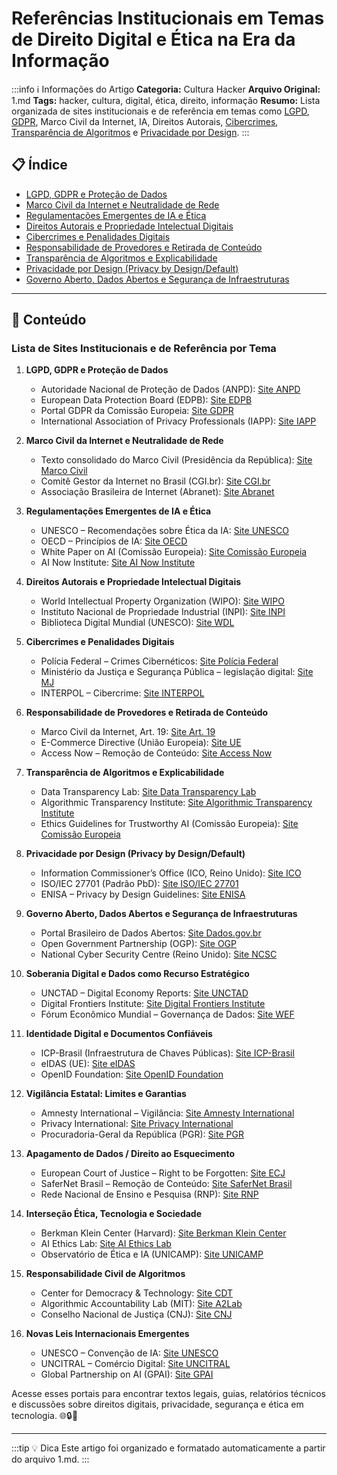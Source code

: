 # Referências Institucionais em Temas de Direito Digital e Ética na Era da Informação

:::info ℹ️ Informações do Artigo
**Categoria:** Cultura Hacker
**Arquivo Original:** 1.md
**Tags:** hacker, cultura, digital, ética, direito, informação
**Resumo:** Lista organizada de sites institucionais e de referência em temas como [LGPD](captain/guia-completo-sobre-legislacao-e-direitos-digitais-no-brasil.md), [GDPR](captain/desvendando-a-intersecao-entre-seguranca-digital-e-privacidade-online.md), Marco Civil da Internet, IA, Direitos Autorais, [Cibercrimes](captain/protecao-digital-melhores-praticas-para-seguranca-pessoal-e-de-dispositivos.md), [Transparência de Algoritmos](captain/seguranca-digital-fundamentos-evolucao-e-praticas-essenciais.md) e [Privacidade por Design](captain/guia-completo-de-privacidade-online-ferramentas-e-servicos-para-proteger-seus-dados.md).
:::

## 📋 Índice

- [LGPD, GDPR e Proteção de Dados](#lgpd-gdpr-e-protecao-de-dados)
- [Marco Civil da Internet e Neutralidade de Rede](#marco-civil-da-internet-e-neutralidade-de-rede)
- [Regulamentações Emergentes de IA e Ética](#regulamentacoes-emergentes-de-ia-e-etica)
- [Direitos Autorais e Propriedade Intelectual Digitais](#direitos-autorais-e-propriedade-intelectual-digitais)
- [Cibercrimes e Penalidades Digitais](#cibercrimes-e-penalidades-digitais)
- [Responsabilidade de Provedores e Retirada de Conteúdo](#responsabilidade-de-provedores-e-retirada-de-conteudo)
- [Transparência de Algoritmos e Explicabilidade](#transparencia-de-algoritmos-e-explicabilidade)
- [Privacidade por Design (Privacy by Design/Default)](#privacidade-por-design-privacy-by-design-default)
- [Governo Aberto, Dados Abertos e Segurança de Infraestruturas](#governo-aberto-dados-abertos-e-seguranca-de-infraestruturas)

---

## 📄 Conteúdo

### Lista de Sites Institucionais e de Referência por Tema

1. **LGPD, GDPR e Proteção de Dados**
   - Autoridade Nacional de Proteção de Dados (ANPD): [Site ANPD](https://www.gov.br/anpd)
   - European Data Protection Board (EDPB): [Site EDPB](https://edpb.europa.eu)
   - Portal GDPR da Comissão Europeia: [Site GDPR](https://ec.europa.eu/info/law/law-topic/data-protection_en)
   - International Association of Privacy Professionals (IAPP): [Site IAPP](https://iapp.org)

2. **Marco Civil da Internet e Neutralidade de Rede**
   - Texto consolidado do Marco Civil (Presidência da República): [Site Marco Civil](https://www.planalto.gov.br/ccivil_03/_ato2011-2014/2014/lei/l12965.htm)
   - Comitê Gestor da Internet no Brasil (CGI.br): [Site CGI.br](https://cgi.br)
   - Associação Brasileira de Internet (Abranet): [Site Abranet](https://abranet.org.br)

3. **Regulamentações Emergentes de IA e Ética**
   - UNESCO – Recomendações sobre Ética da IA: [Site UNESCO](https://www.unesco.org/en/artificial-intelligence/ethics)
   - OECD – Princípios de IA: [Site OECD](https://www.oecd.org/going-digital/ai/principles)
   - White Paper on AI (Comissão Europeia): [Site Comissão Europeia](https://digital-strategy.ec.europa.eu/en/library/white-paper-artificial-intelligence)
   - AI Now Institute: [Site AI Now Institute](https://ainowinstitute.org)

4. **Direitos Autorais e Propriedade Intelectual Digitais**
   - World Intellectual Property Organization (WIPO): [Site WIPO](https://www.wipo.int)
   - Instituto Nacional de Propriedade Industrial (INPI): [Site INPI](https://www.gov.br/inpi)
   - Biblioteca Digital Mundial (UNESCO): [Site WDL](https://www.wdl.org)

5. **Cibercrimes e Penalidades Digitais**
   - Polícia Federal – Crimes Cibernéticos: [Site Polícia Federal](https://www.gov.br/pf/pt-br/assuntos/seguranca-publica/crimes-ciberneticos)
   - Ministério da Justiça e Segurança Pública – legislação digital: [Site MJ](https://www.gov.br/mj/pt-br/assuntos/seguranca-publica)
   - INTERPOL – Cibercrime: [Site INTERPOL](https://www.interpol.int/Crimes/Cybercrime)

6. **Responsabilidade de Provedores e Retirada de Conteúdo**
   - Marco Civil da Internet, Art. 19: [Site Art. 19](https://www.planalto.gov.br/ccivil_03/_ato2011-2014/2014/lei/l12965.htm#art19)
   - E-Commerce Directive (União Europeia): [Site UE](https://eur-lex.europa.eu/legal-content/EN/TXT/?uri=CELEX:32000L0031)
   - Access Now – Remoção de Conteúdo: [Site Access Now](https://www.accessnow.org)

7. **Transparência de Algoritmos e Explicabilidade**
   - Data Transparency Lab: [Site Data Transparency Lab](https://datatransparencylab.org)
   - Algorithmic Transparency Institute: [Site Algorithmic Transparency Institute](https://algorithmictransparencyinstitute.org)
   - Ethics Guidelines for Trustworthy AI (Comissão Europeia): [Site Comissão Europeia](https://ec.europa.eu/digital-strategy/en/news/ethics-guidelines-trustworthy-ai)

8. **Privacidade por Design (Privacy by Design/Default)**
   - Information Commissioner’s Office (ICO, Reino Unido): [Site ICO](https://ico.org.uk)
   - ISO/IEC 27701 (Padrão PbD): [Site ISO/IEC 27701](https://www.iso.org/standard/71670.html)
   - ENISA – Privacy by Design Guidelines: [Site ENISA](https://www.enisa.europa.eu/topics/privacy-and-data-protection)

9. **Governo Aberto, Dados Abertos e Segurança de Infraestruturas**
   - Portal Brasileiro de Dados Abertos: [Site Dados.gov.br](https://dados.gov.br)
   - Open Government Partnership (OGP): [Site OGP](https://www.opengovpartnership.org)
   - National Cyber Security Centre (Reino Unido): [Site NCSC](https://www.ncsc.gov.uk)

10. **Soberania Digital e Dados como Recurso Estratégico**
    - UNCTAD – Digital Economy Reports: [Site UNCTAD](https://unctad.org/topic/ecommerce-and-digital-economy)
    - Digital Frontiers Institute: [Site Digital Frontiers Institute](https://digital-frontiers-institute.org)
    - Fórum Econômico Mundial – Governança de Dados: [Site WEF](https://www.weforum.org/topics/data-governance)

11. **Identidade Digital e Documentos Confiáveis**
    - ICP-Brasil (Infraestrutura de Chaves Públicas): [Site ICP-Brasil](https://www.iti.gov.br)
    - eIDAS (UE): [Site eIDAS](https://ec.europa.eu/cefdigital/wiki/display/CEFDIGITAL/eIDAS)
    - OpenID Foundation: [Site OpenID Foundation](https://openid.net)

12. **Vigilância Estatal: Limites e Garantias**
    - Amnesty International – Vigilância: [Site Amnesty International](https://www.amnesty.org/en/what-we-do/digital-surveillance)
    - Privacy International: [Site Privacy International](https://privacyinternational.org)
    - Procuradoria-Geral da República (PGR): [Site PGR](https://www.gov.br/pgr)

13. **Apagamento de Dados / Direito ao Esquecimento**
    - European Court of Justice – Right to be Forgotten: [Site ECJ](https://curia.europa.eu)
    - SaferNet Brasil – Remoção de Conteúdo: [Site SaferNet Brasil](https://www.safernet.org.br)
    - Rede Nacional de Ensino e Pesquisa (RNP): [Site RNP](https://www.rnp.br)

14. **Interseção Ética, Tecnologia e Sociedade**
    - Berkman Klein Center (Harvard): [Site Berkman Klein Center](https://cyber.harvard.edu)
    - AI Ethics Lab: [Site AI Ethics Lab](https://www.aiethicslab.com)
    - Observatório de Ética e IA (UNICAMP): [Site UNICAMP](https://www.unicamp.br/inep/oeia)

15. **Responsabilidade Civil de Algoritmos**
    - Center for Democracy & Technology: [Site CDT](https://cdt.org)
    - Algorithmic Accountability Lab (MIT): [Site A2Lab](https://a2lab.mit.edu)
    - Conselho Nacional de Justiça (CNJ): [Site CNJ](https://www.cnj.jus.br)

16. **Novas Leis Internacionais Emergentes**
    - UNESCO – Convenção de IA: [Site UNESCO](https://www.unesco.org/en/artificial-intelligence/legal-framework)
    - UNCITRAL – Comércio Digital: [Site UNCITRAL](https://uncitral.un.org)
    - Global Partnership on AI (GPAI): [Site GPAI](https://gpai.ai)

Acesse esses portais para encontrar textos legais, guias, relatórios técnicos e discussões sobre direitos digitais, privacidade, segurança e ética em tecnologia. 🌐🔒🤖

---

:::tip 💡 Dica
Este artigo foi organizado e formatado automaticamente a partir do arquivo 1.md.
:::
